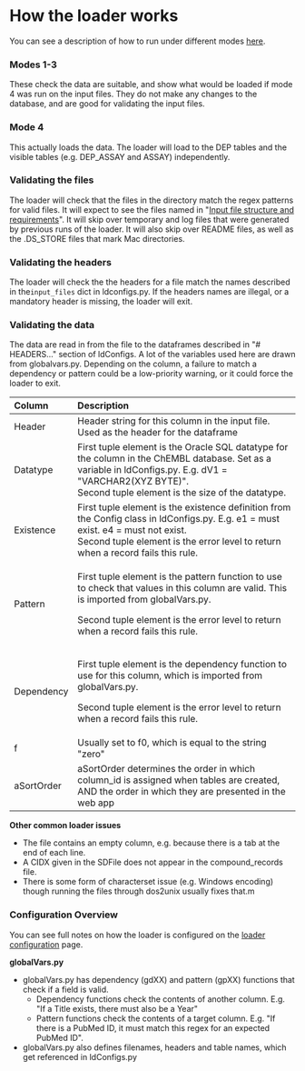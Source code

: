 # How the loader works

You can see a description of how to run under different modes [here](https://app.gitbook.com/@chembl/s/chembl-loader/design-specification-and-internal-docs/running-loader#loading-modes-m-option).

### Modes 1-3

These check the data are suitable, and show what would be loaded if mode 4 was run on the input files. They do not make any changes to the database, and are good for validating the input files. 

### Mode 4

This actually loads the data. The loader will load to the DEP tables and the visible tables \(e.g. DEP\_ASSAY and ASSAY\) independently.

### Validating the files

The loader will check that the files in the directory match the regex patterns for valid files. It will expect to see the files named in  "[Input file structure and requirements](https://app.gitbook.com/@chembl/s/chembl-loader/~/drafts/-MkHBKwUYgvdHAMnL3Oh/untitled-10)". It will skip over temporary and log files that were generated by previous runs of the loader. It will also skip over README files, as well as the .DS\_STORE files that mark Mac directories. 

### Validating the headers

The loader will check the the headers for a file match the names described in the`input_files` dict in ldconfigs.py. If the headers names are illegal, or a mandatory header is missing, the loader will exit.

### Validating the data

The data are read in from the file to the dataframes described in  "\# HEADERS..." section of ldConfigs. A lot of the variables used here are drawn from globalvars.py. Depending on the column, a failure to match a dependency or pattern could be a low-priority warning, or it could force the loader to exit. 

<table>
  <thead>
    <tr>
      <th style="text-align:left">Column</th>
      <th style="text-align:left">Description</th>
    </tr>
  </thead>
  <tbody>
    <tr>
      <td style="text-align:left">Header</td>
      <td style="text-align:left">Header string for this column in the input file. Used as the header for
        the dataframe</td>
    </tr>
    <tr>
      <td style="text-align:left">Datatype</td>
      <td style="text-align:left">First tuple element is the Oracle SQL datatype for the column in the ChEMBL
        database. Set as a variable in ldConfigs.py. E.g. dV1 = &quot;VARCHAR2(XYZ
        BYTE)&quot;.
        <br />Second tuple element is the size of the datatype.</td>
    </tr>
    <tr>
      <td style="text-align:left">Existence</td>
      <td style="text-align:left">First tuple element is the existence definition from the Config class
        in ldConfigs.py. E.g. e1 = must exist. e4 = must not exist.
        <br />Second tuple element is the error level to return when a record fails
        this rule.</td>
    </tr>
    <tr>
      <td style="text-align:left">Pattern</td>
      <td style="text-align:left">
        <p>First tuple element is the pattern function to use to check that values
          in this column are valid. This is imported from globalVars.py.</p>
        <p>Second tuple element is the error level to return when a record fails
          this rule.</p>
      </td>
    </tr>
    <tr>
      <td style="text-align:left">Dependency</td>
      <td style="text-align:left">
        <p>First tuple element is the dependency function to use for this column,
          which is imported from globalVars.py.</p>
        <p>Second tuple element is the error level to return when a record fails
          this rule.</p>
      </td>
    </tr>
    <tr>
      <td style="text-align:left">f</td>
      <td style="text-align:left">Usually set to f0, which is equal to the string &quot;zero&quot;</td>
    </tr>
    <tr>
      <td style="text-align:left">aSortOrder</td>
      <td style="text-align:left">aSortOrder determines the order in which column_id is assigned when tables
        are created, AND the order in which they are presented in the web app</td>
    </tr>
  </tbody>
</table>

**Other common loader issues**

* The file contains an empty column, e.g. because there is a tab at the end of each line. 
* A CIDX given in the SDFile does not appear in the compound\_records file.
* There is some form of characterset issue \(e.g. Windows encoding\) though running the files through dos2unix usually fixes that.m

### Configuration Overview

You can see full notes on how the loader is configured on the [loader configuration](https://app.gitbook.com/@chembl/s/chembl-loader/~/drafts/-MkD4-12NsOgEWuDeeE4/design-specification-and-internal-docs/loader-configuration) page.

**globalVars.py**

* globalVars.py has dependency \(gdXX\) and pattern \(gpXX\) functions that check if a field is valid.
  * Dependency functions check the contents of another column. E.g. "If a Title exists, there must also be a Year"
  * Pattern functions check the contents of a target column. E.g. "If there is a PubMed ID, it must match this regex for an expected PubMed ID".
* globalVars.py also defines filenames, headers and table names, which get referenced in ldConfigs.py



